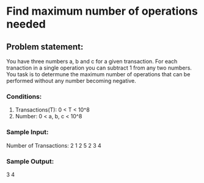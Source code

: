 # Find maximum number of operations needed  

## Problem statement:  
You have three numbers a, b and c for a given transaction. For each tranaction in a single operation you can subtract 1 from any two numbers. 
You task is to determune the maximum number of operations that can be performed without any number becoming negative.

### Conditions:
1. Transactions(T): 0 < T < 10^8
2. Number: 0 < a, b, c < 10^8

### Sample Input:
Number of Transactions: 2
1 2 5
2 3 4

### Sample Output:
3
4
